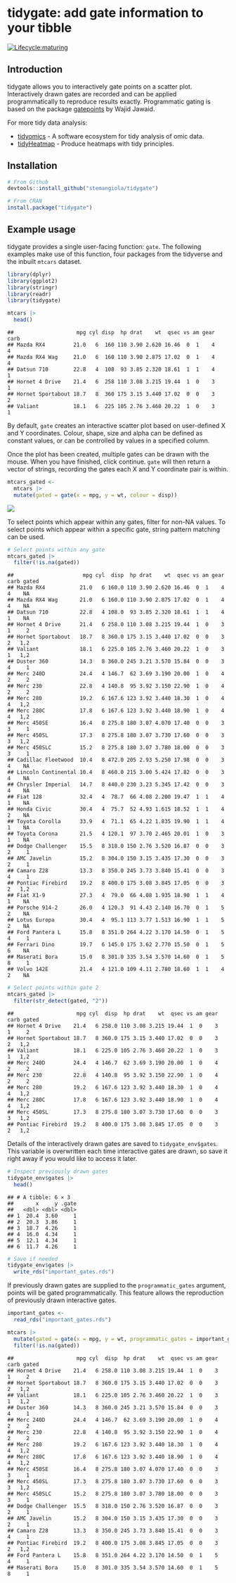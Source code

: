 tidygate: add gate information to your tibble
================

<!---
[![Build Status](https://travis-ci.org/stemangiola/tidygate.svg?branch=master)](https://travis-ci.org/stemangiola/tidygate) [![Coverage Status](https://coveralls.io/repos/github/stemangiola/tidygate/badge.svg?branch=master)](https://coveralls.io/github/stemangiola/tidygate?branch=master)
-->
<!-- badges: start -->

[![Lifecycle:maturing](https://img.shields.io/badge/lifecycle-maturing-blue.svg)](https://lifecycle.r-lib.org/articles/stages.html)
<!-- badges: end -->

## Introduction

tidygate allows you to interactively gate points on a scatter plot.
Interactively drawn gates are recorded and can be applied
programmatically to reproduce results exactly. Programmatic gating is
based on the package [gatepoints](https://github.com/wjawaid/gatepoints)
by Wajid Jawaid.

For more tidy data analysis:

- [tidyomics](https://github.com/tidyomics) - A software ecosystem for
  tidy analysis of omic data.
- [tidyHeatmap](https://github.com/stemangiola/tidyHeatmap) - Produce
  heatmaps with tidy principles.

## Installation

``` r
# From Github
devtools::install_github("stemangiola/tidygate")

# From CRAN
install.package("tidygate")
```

## Example usage

tidygate provides a single user-facing function: `gate`. The following
examples make use of this function, four packages from the tidyverse and
the inbuilt `mtcars` dataset.

``` r
library(dplyr)
library(ggplot2)
library(stringr)
library(readr)
library(tidygate)

mtcars |>
  head()
```

    ##                    mpg cyl disp  hp drat    wt  qsec vs am gear carb
    ## Mazda RX4         21.0   6  160 110 3.90 2.620 16.46  0  1    4    4
    ## Mazda RX4 Wag     21.0   6  160 110 3.90 2.875 17.02  0  1    4    4
    ## Datsun 710        22.8   4  108  93 3.85 2.320 18.61  1  1    4    1
    ## Hornet 4 Drive    21.4   6  258 110 3.08 3.215 19.44  1  0    3    1
    ## Hornet Sportabout 18.7   8  360 175 3.15 3.440 17.02  0  0    3    2
    ## Valiant           18.1   6  225 105 2.76 3.460 20.22  1  0    3    1

By default, `gate` creates an interactive scatter plot based on
user-defined X and Y coordinates. Colour, shape, size and alpha can be
defined as constant values, or can be controlled by values in a
specified column.

Once the plot has been created, multiple gates can be drawn with the
mouse. When you have finished, click continue. `gate` will then return a
vector of strings, recording the gates each X and Y coordinate pair is
within.

``` r
mtcars_gated <- 
  mtcars |>
  mutate(gated = gate(x = mpg, y = wt, colour = disp))
```

![](man/figures/demo_gate.gif)

To select points which appear within any gates, filter for non-NA
values. To select points which appear within a specific gate, string
pattern matching can be used.

``` r
# Select points within any gate
mtcars_gated |> 
  filter(!is.na(gated))
```

    ##                      mpg cyl  disp  hp drat    wt  qsec vs am gear carb gated
    ## Mazda RX4           21.0   6 160.0 110 3.90 2.620 16.46  0  1    4    4    NA
    ## Mazda RX4 Wag       21.0   6 160.0 110 3.90 2.875 17.02  0  1    4    4    NA
    ## Datsun 710          22.8   4 108.0  93 3.85 2.320 18.61  1  1    4    1    NA
    ## Hornet 4 Drive      21.4   6 258.0 110 3.08 3.215 19.44  1  0    3    1     2
    ## Hornet Sportabout   18.7   8 360.0 175 3.15 3.440 17.02  0  0    3    2   1,2
    ## Valiant             18.1   6 225.0 105 2.76 3.460 20.22  1  0    3    1   1,2
    ## Duster 360          14.3   8 360.0 245 3.21 3.570 15.84  0  0    3    4     1
    ## Merc 240D           24.4   4 146.7  62 3.69 3.190 20.00  1  0    4    2     2
    ## Merc 230            22.8   4 140.8  95 3.92 3.150 22.90  1  0    4    2     2
    ## Merc 280            19.2   6 167.6 123 3.92 3.440 18.30  1  0    4    4   1,2
    ## Merc 280C           17.8   6 167.6 123 3.92 3.440 18.90  1  0    4    4   1,2
    ## Merc 450SE          16.4   8 275.8 180 3.07 4.070 17.40  0  0    3    3     1
    ## Merc 450SL          17.3   8 275.8 180 3.07 3.730 17.60  0  0    3    3   1,2
    ## Merc 450SLC         15.2   8 275.8 180 3.07 3.780 18.00  0  0    3    3     1
    ## Cadillac Fleetwood  10.4   8 472.0 205 2.93 5.250 17.98  0  0    3    4    NA
    ## Lincoln Continental 10.4   8 460.0 215 3.00 5.424 17.82  0  0    3    4    NA
    ## Chrysler Imperial   14.7   8 440.0 230 3.23 5.345 17.42  0  0    3    4    NA
    ## Fiat 128            32.4   4  78.7  66 4.08 2.200 19.47  1  1    4    1    NA
    ## Honda Civic         30.4   4  75.7  52 4.93 1.615 18.52  1  1    4    2    NA
    ## Toyota Corolla      33.9   4  71.1  65 4.22 1.835 19.90  1  1    4    1    NA
    ## Toyota Corona       21.5   4 120.1  97 3.70 2.465 20.01  1  0    3    1    NA
    ## Dodge Challenger    15.5   8 318.0 150 2.76 3.520 16.87  0  0    3    2     1
    ## AMC Javelin         15.2   8 304.0 150 3.15 3.435 17.30  0  0    3    2     1
    ## Camaro Z28          13.3   8 350.0 245 3.73 3.840 15.41  0  0    3    4     1
    ## Pontiac Firebird    19.2   8 400.0 175 3.08 3.845 17.05  0  0    3    2   1,2
    ## Fiat X1-9           27.3   4  79.0  66 4.08 1.935 18.90  1  1    4    1    NA
    ## Porsche 914-2       26.0   4 120.3  91 4.43 2.140 16.70  0  1    5    2    NA
    ## Lotus Europa        30.4   4  95.1 113 3.77 1.513 16.90  1  1    5    2    NA
    ## Ford Pantera L      15.8   8 351.0 264 4.22 3.170 14.50  0  1    5    4     1
    ## Ferrari Dino        19.7   6 145.0 175 3.62 2.770 15.50  0  1    5    6    NA
    ## Maserati Bora       15.0   8 301.0 335 3.54 3.570 14.60  0  1    5    8     1
    ## Volvo 142E          21.4   4 121.0 109 4.11 2.780 18.60  1  1    4    2    NA

``` r
# Select points within gate 2
mtcars_gated |>
  filter(str_detect(gated, "2"))
```

    ##                    mpg cyl  disp  hp drat    wt  qsec vs am gear carb gated
    ## Hornet 4 Drive    21.4   6 258.0 110 3.08 3.215 19.44  1  0    3    1     2
    ## Hornet Sportabout 18.7   8 360.0 175 3.15 3.440 17.02  0  0    3    2   1,2
    ## Valiant           18.1   6 225.0 105 2.76 3.460 20.22  1  0    3    1   1,2
    ## Merc 240D         24.4   4 146.7  62 3.69 3.190 20.00  1  0    4    2     2
    ## Merc 230          22.8   4 140.8  95 3.92 3.150 22.90  1  0    4    2     2
    ## Merc 280          19.2   6 167.6 123 3.92 3.440 18.30  1  0    4    4   1,2
    ## Merc 280C         17.8   6 167.6 123 3.92 3.440 18.90  1  0    4    4   1,2
    ## Merc 450SL        17.3   8 275.8 180 3.07 3.730 17.60  0  0    3    3   1,2
    ## Pontiac Firebird  19.2   8 400.0 175 3.08 3.845 17.05  0  0    3    2   1,2

Details of the interactively drawn gates are saved to
`tidygate_env$gates`. This variable is overwritten each time interactive
gates are drawn, so save it right away if you would like to access it
later.

``` r
# Inspect previously drawn gates
tidygate_env$gates |>
  head()
```

    ## # A tibble: 6 × 3
    ##       x     y .gate
    ##   <dbl> <dbl> <dbl>
    ## 1  20.4  3.60     1
    ## 2  20.3  3.86     1
    ## 3  18.7  4.26     1
    ## 4  16.0  4.34     1
    ## 5  12.1  4.34     1
    ## 6  11.7  4.26     1

``` r
# Save if needed
tidygate_env$gates |>
  write_rds("important_gates.rds")
```

If previously drawn gates are supplied to the `programmatic_gates`
argument, points will be gated programmatically. This feature allows the
reproduction of previously drawn interactive gates.

``` r
important_gates <-
  read_rds("important_gates.rds")

mtcars |>
  mutate(gated = gate(x = mpg, y = wt, programmatic_gates = important_gates)) |>
  filter(!is.na(gated))
```

    ##                    mpg cyl  disp  hp drat    wt  qsec vs am gear carb gated
    ## Hornet 4 Drive    21.4   6 258.0 110 3.08 3.215 19.44  1  0    3    1     2
    ## Hornet Sportabout 18.7   8 360.0 175 3.15 3.440 17.02  0  0    3    2   1,2
    ## Valiant           18.1   6 225.0 105 2.76 3.460 20.22  1  0    3    1   1,2
    ## Duster 360        14.3   8 360.0 245 3.21 3.570 15.84  0  0    3    4     1
    ## Merc 240D         24.4   4 146.7  62 3.69 3.190 20.00  1  0    4    2     2
    ## Merc 230          22.8   4 140.8  95 3.92 3.150 22.90  1  0    4    2     2
    ## Merc 280          19.2   6 167.6 123 3.92 3.440 18.30  1  0    4    4   1,2
    ## Merc 280C         17.8   6 167.6 123 3.92 3.440 18.90  1  0    4    4   1,2
    ## Merc 450SE        16.4   8 275.8 180 3.07 4.070 17.40  0  0    3    3     1
    ## Merc 450SL        17.3   8 275.8 180 3.07 3.730 17.60  0  0    3    3   1,2
    ## Merc 450SLC       15.2   8 275.8 180 3.07 3.780 18.00  0  0    3    3     1
    ## Dodge Challenger  15.5   8 318.0 150 2.76 3.520 16.87  0  0    3    2     1
    ## AMC Javelin       15.2   8 304.0 150 3.15 3.435 17.30  0  0    3    2     1
    ## Camaro Z28        13.3   8 350.0 245 3.73 3.840 15.41  0  0    3    4     1
    ## Pontiac Firebird  19.2   8 400.0 175 3.08 3.845 17.05  0  0    3    2   1,2
    ## Ford Pantera L    15.8   8 351.0 264 4.22 3.170 14.50  0  1    5    4     1
    ## Maserati Bora     15.0   8 301.0 335 3.54 3.570 14.60  0  1    5    8     1
